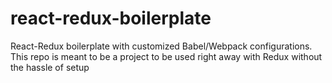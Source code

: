 # react-redux-boilerplate
React-Redux boilerplate with customized Babel/Webpack configurations. This repo is meant to be a project to be used right away with Redux without the hassle of setup
